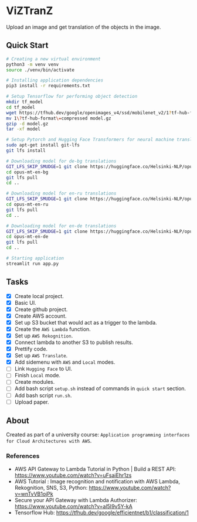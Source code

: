 # ViZTranZ

Upload an image and get translation of the objects in the image.

## Quick Start

```bash
# Creating a new virtual environment
python3 -m venv venv
source ./venv/bin/activate

# Installing application dependencies
pip3 install -r requirements.txt

# Setup Tensorflow for performing object detection
mkdir tf_model
cd tf_model
wget https://tfhub.dev/google/openimages_v4/ssd/mobilenet_v2/1?tf-hub-format=compressed
mv 1\?tf-hub-format\=compressed model.gz
gzip -d model.gz
tar -xf model

# Setup Pytorch and Hugging Face Transformers for neural machine translation
sudo apt-get install git-lfs
git lfs install

# Downloading model for de-bg translations
GIT_LFS_SKIP_SMUDGE=1 git clone https://huggingface.co/Helsinki-NLP/opus-mt-en-bg
cd opus-mt-en-bg
git lfs pull
cd ..

# Downloading model for en-ru translations
GIT_LFS_SKIP_SMUDGE=1 git clone https://huggingface.co/Helsinki-NLP/opus-mt-en-ru
cd opus-mt-en-ru
git lfs pull
cd ..

# Downloading model for en-de translations
GIT_LFS_SKIP_SMUDGE=1 git clone https://huggingface.co/Helsinki-NLP/opus-mt-en-de
cd opus-mt-en-de
git lfs pull
cd ..

# Starting application
streamlit run app.py
```

## Tasks

- [X] Create local project.
- [X] Basic UI.
- [X] Create github project.
- [X] Create AWS account.
- [X] Set up S3 bucket that would act as a trigger to the lambda.
- [X] Create the `AWS Lambda` function.
- [X] Set up `AWS Rekognition`.
- [X] Connect lambda to another S3 to publish results.
- [X] Prettify code.
- [X] Set up `AWS Translate`.
- [X] Add sidemenu with `AWS` and `Local` modes.
- [ ] Link `Hugging Face` to UI.
- [ ] Finish `Local` mode.
- [ ] Create modules.
- [ ] Add bash script `setup.sh` instead of commands in `quick start` section.
- [ ] Add bash script `run.sh`.
- [ ] Upload paper.

## About

Created as part of a university course: `Application programming interfaces for Cloud Architectures with AWS`.

### References

- AWS API Gateway to Lambda Tutorial in Python | Build a REST API: <https://www.youtube.com/watch?v=uFsaiEhr1zs>
- AWS Tutorial : Image recognition and notification with AWS Lambda, Rekognition, SNS, S3, Python: <https://www.youtube.com/watch?v=wnTvVB1ojPk>
- Secure your API Gateway with Lambda Authorizer: <https://www.youtube.com/watch?v=al5I9v5Y-kA>
- Tensorflow Hub: <https://tfhub.dev/google/efficientnet/b1/classification/1>
